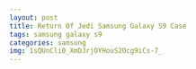 ```yaml
---
layout: post
title: Return Of Jedi Samsung Galaxy S9 Case
tags: samsung galaxy s9
categories: samsung
img: 1sQUnCli0_XmDJrjOYHouS2Ocg9iCs-7_
---
```

